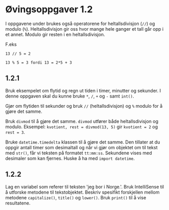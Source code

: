 # Øvingsoppgaver 1.2
I oppgavene under brukes også operatorene for heltallsdivisjon (``//``) og modulo (``%``). Heltallsdivisjon gir oss hvor mange hele ganger et tall går opp i et annet. Modulo gir resten i en heltallsdivisjon.

F.eks
```
13 // 5 = 2
```
```
13 % 5 = 3 fordi 13 = 2*5 + 3
```

## 1.2.1
Bruk eksempelet om flytid og regn ut tiden i timer, minutter og sekunder. I denne oppgaven skal du kunne bruke ``*``, ``/``, ``+`` og ``-`` samt ``int()``.

Gjør om flytiden til sekunder og bruk ``//`` (heltallsdivisjon) og ``%`` modulo for å gjøre det samme.

Bruk ``divmod`` til å gjøre det samme. ``divmod`` utfører både heltallsdivisjon og modulo. Eksempel: ``kvotient, rest = divmod(13, 5)`` gir ``kvotient = 2`` og ``rest = 3``.

Bruke ``datetime.timedelta`` klassen til å gjøre det samme. Den tillater at du oppgir antall timer som desimaltall og når vi gjør om objektet om til tekst med ``str()``, får vi teksten på formatet ``tt:mm:ss``. Sekundene vises med desimaler som kan fjernes. Huske å ha med ``import datetime``.

## 1.2.2
Lag en variabel som referer til teksten 'jeg bor i Norge.'. Bruk IntelliSense til å utforske metodene til tekstobjektet. Beskriv spesifikt forskjellen mellom metodene ``capitalize()``, ``title()`` og ``lower()``. Bruk ``print()`` til å vise resultatene.